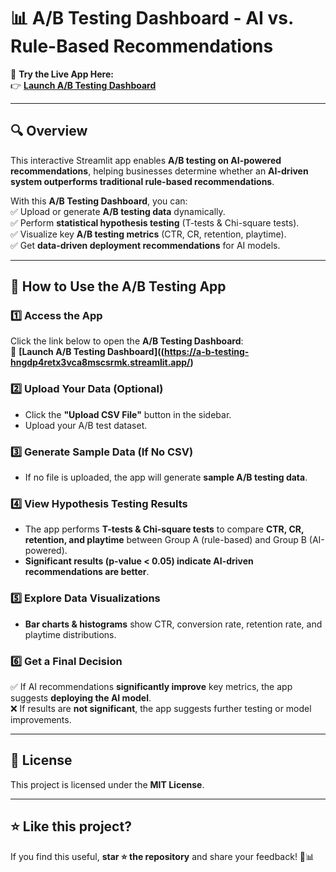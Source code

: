# 📊 A/B Testing Dashboard - AI vs. Rule-Based Recommendations  

🚀 **Try the Live App Here:**  
👉 **[Launch A/B Testing Dashboard](https://a-b-testing-hngdp4retx3vca8mscsrmk.streamlit.app/)**  

---

## 🔍 Overview  
This interactive Streamlit app enables **A/B testing on AI-powered recommendations**, helping businesses determine whether an **AI-driven system outperforms traditional rule-based recommendations**.  

With this **A/B Testing Dashboard**, you can:  
✅ Upload or generate **A/B testing data** dynamically.  
✅ Perform **statistical hypothesis testing** (T-tests & Chi-square tests).  
✅ Visualize key **A/B testing metrics** (CTR, CR, retention, playtime).  
✅ Get **data-driven deployment recommendations** for AI models.  

---

## 🚀 How to Use the A/B Testing App  

### **1️⃣ Access the App**  
Click the link below to open the **A/B Testing Dashboard**:  
🔗 **[Launch A/B Testing Dashboard]((https://a-b-testing-hngdp4retx3vca8mscsrmk.streamlit.app/)**  

### **2️⃣ Upload Your Data (Optional)**  
- Click the **"Upload CSV File"** button in the sidebar.  
- Upload your A/B test dataset.  

### **3️⃣ Generate Sample Data (If No CSV)**  
- If no file is uploaded, the app will generate **sample A/B testing data**.  

### **4️⃣ View Hypothesis Testing Results**  
- The app performs **T-tests & Chi-square tests** to compare **CTR, CR, retention, and playtime** between Group A (rule-based) and Group B (AI-powered).  
- **Significant results (p-value < 0.05) indicate AI-driven recommendations are better**.  

### **5️⃣ Explore Data Visualizations**  
- **Bar charts & histograms** show CTR, conversion rate, retention rate, and playtime distributions.  

### **6️⃣ Get a Final Decision**  
✅ If AI recommendations **significantly improve** key metrics, the app suggests **deploying the AI model**.  
❌ If results are **not significant**, the app suggests further testing or model improvements.  

---

## 📜 License  
This project is licensed under the **MIT License**.  

---

## ⭐ Like this project?  
If you find this useful, **star ⭐ the repository** and share your feedback! 🚀📊  
